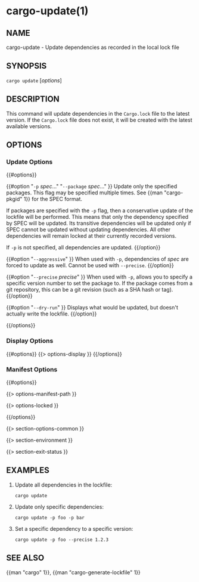# cargo-update(1)

## NAME

cargo-update - Update dependencies as recorded in the local lock file

## SYNOPSIS

`cargo update` [_options_]

## DESCRIPTION

This command will update dependencies in the `Cargo.lock` file to the latest
version. If the `Cargo.lock` file does not exist, it will be created with the
latest available versions.

## OPTIONS

### Update Options

{{#options}}

{{#option "`-p` _spec_..." "`--package` _spec_..." }}
Update only the specified packages. This flag may be specified
multiple times. See {{man "cargo-pkgid" 1}} for the SPEC format.

If packages are specified with the `-p` flag, then a conservative update of
the lockfile will be performed. This means that only the dependency specified
by SPEC will be updated. Its transitive dependencies will be updated only if
SPEC cannot be updated without updating dependencies.  All other dependencies
will remain locked at their currently recorded versions.

If `-p` is not specified, all dependencies are updated.
{{/option}}

{{#option "`--aggressive`" }}
When used with `-p`, dependencies of _spec_ are forced to update as well.
Cannot be used with `--precise`.
{{/option}}

{{#option "`--precise` _precise_" }}
When used with `-p`, allows you to specify a specific version number to set
the package to. If the package comes from a git repository, this can be a git
revision (such as a SHA hash or tag).
{{/option}}

{{#option "`--dry-run`" }}
Displays what would be updated, but doesn't actually write the lockfile.
{{/option}}

{{/options}}

### Display Options

{{#options}}
{{> options-display }}
{{/options}}

### Manifest Options

{{#options}}

{{> options-manifest-path }}

{{> options-locked }}

{{/options}}

{{> section-options-common }}

{{> section-environment }}

{{> section-exit-status }}

## EXAMPLES

1. Update all dependencies in the lockfile:

       cargo update

2. Update only specific dependencies:

       cargo update -p foo -p bar

3. Set a specific dependency to a specific version:

       cargo update -p foo --precise 1.2.3

## SEE ALSO
{{man "cargo" 1}}, {{man "cargo-generate-lockfile" 1}}
